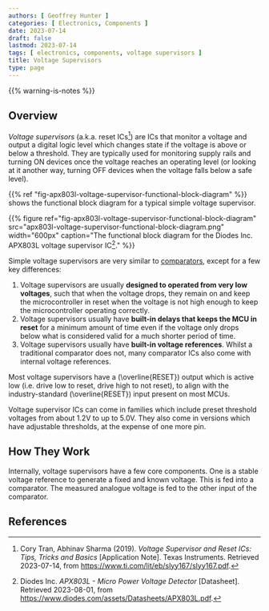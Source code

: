 ```yaml
---
authors: [ Geoffrey Hunter ]
categories: [ Electronics, Components ]
date: 2023-07-14
draft: false
lastmod: 2023-07-14
tags: [ electronics, components, voltage supervisors ]
title: Voltage Supervisors
type: page
---
```


{{% warning-is-notes %}}

## Overview

_Voltage supervisors_ (a.k.a. reset ICs[^ti-voltage-supervisors-and-reset-ics]) are ICs that monitor a voltage and output a digital logic level which changes state if the voltage is above or below a threshold. They are typically used for monitoring supply rails and turning ON devices once the voltage reaches an operating level (or looking at it another way, turning OFF devices when the voltage falls below a safe level).

{{% ref "fig-apx803l-voltage-supervisor-functional-block-diagram" %}} shows the functional block diagram for a typical simple voltage supervisor.

{{% figure ref="fig-apx803l-voltage-supervisor-functional-block-diagram" src="apx803l-voltage-supervisor-functional-block-diagram.png" width="600px" caption="The functional block diagram for the Diodes Inc. APX803L voltage supervisor IC[^diodes-inc-apx803l-voltage-supervisor-ds]." %}}

Simple voltage supervisors are very similar to [comparators](/electronics/components/comparators/), except for a few key differences:

1. Voltage supervisors are usually **designed to operated from very low voltages**, such that when the voltage drops, they remain on and keep the microcontroller in reset when the voltage is not high enough to keep the microcontroller operating correctly.
1. Voltage supervisors usually have **built-in delays that keeps the MCU in reset** for a minimum amount of time even if the voltage only drops below what is considered valid for a much shorter period of time.
1. Voltage supervisors usually have **built-in voltage references**. Whilst a traditional comparator does not, many comparator ICs also come with internal voltage references.

Most voltage supervisors have a \(\overline{RESET}\) output which is active low (i.e. drive low to reset, drive high to not reset), to align with the industry-standard \(\overline{RESET}\) input present on most MCUs.

Voltage supervisor ICs can come in families which include preset threshold voltages from about 1.2V to up to 5.0V. They also come in versions which have adjustable thresholds, at the expense of one more pin.

## How They Work

Internally, voltage supervisors have a few core components. One is a stable voltage reference to generate a fixed and known voltage. This is fed into a comparator. The measured analogue voltage is fed to the other input of the comparator.

## References

[^ti-voltage-supervisors-and-reset-ics]: Cory Tran, Abhinav Sharma (2019). _Voltage Supervisor and Reset ICs: Tips, Tricks and Basics_ [Application Note]. Texas Instruments. Retrieved 2023-07-14, from https://www.ti.com/lit/eb/slyy167/slyy167.pdf.
[^diodes-inc-apx803l-voltage-supervisor-ds]: Diodes Inc. _APX803L - Micro Power Voltage Detector_ [Datasheet]. Retrieved 2023-08-01, from https://www.diodes.com/assets/Datasheets/APX803L.pdf.
